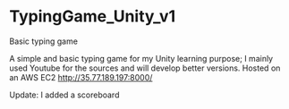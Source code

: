 # TypingGame_Unity_v1
Basic typing game

A simple and basic typing game for my Unity learning purpose; I mainly used Youtube for the sources and will develop better versions.
Hosted on an AWS EC2
http://35.77.189.197:8000/

Update: I added a scoreboard
